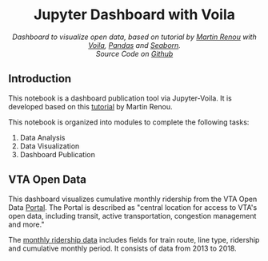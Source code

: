 <h1><center>Jupyter Dashboard with Voila</center></h1>

<center><i>Dashboard to visualize open data, based on tutorial by <a href="https://github.com/voila-dashboards/voila-heroku">Martin Renou</a> with <a href="https://github.com/voila-dashboards/voila">Voila</a>, <a href="https://pandas.pydata.org/">Pandas</a> and <a href="https://seaborn.pydata.org/">Seaborn</a>.</i></center>

<center><i>Source Code on <a href="https://github.com/walteryu/voila-test">Github</a></i></center>

## Introduction

This notebook is a dashboard publication tool via Jupyter-Voila. It is developed based on this [tutorial](https://github.com/voila-dashboards/voila-heroku) by Martin Renou.

This notebook is organized into modules to complete the following tasks:

1. Data Analysis
2. Data Visualization
3. Dashboard Publication

## VTA Open Data

This dashboard visualizes cumulative monthly ridership from the VTA Open Data [Portal](http://data.vta.org/). The Portal is described as "central location for access to VTA's open data, including transit, active transportation, congestion management and more."

The [monthly ridership data](http://data.vta.org/datasets/ridership-by-route-cumulative-monthly) includes fields for train route, line type, ridership and cumulative monthly period. It consists of data from 2013 to 2018.
